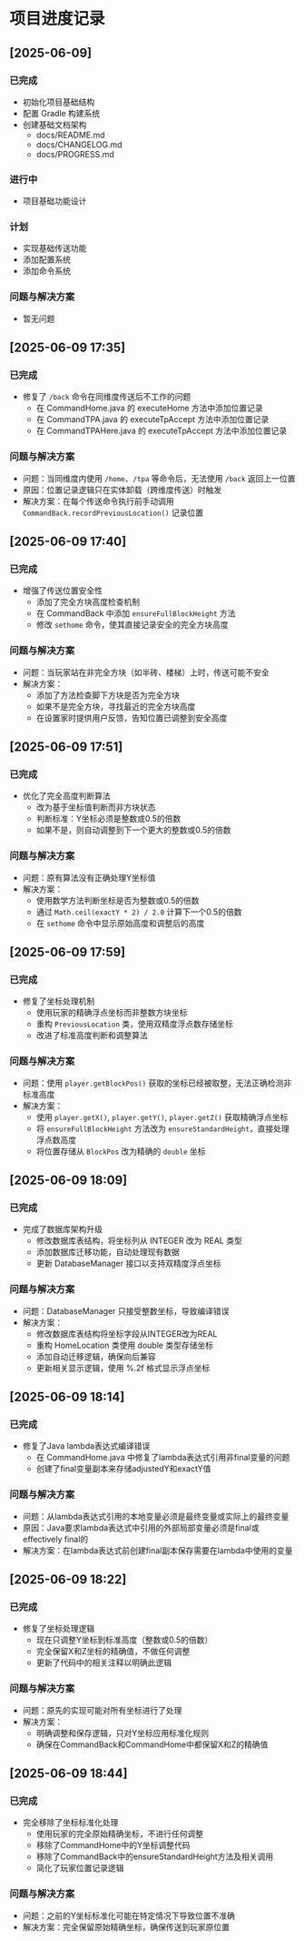 # 项目进度记录

## [2025-06-09]

### 已完成
- 初始化项目基础结构
- 配置 Gradle 构建系统
- 创建基础文档架构
  - docs/README.md
  - docs/CHANGELOG.md
  - docs/PROGRESS.md

### 进行中
- 项目基础功能设计

### 计划
- 实现基础传送功能
- 添加配置系统
- 添加命令系统

### 问题与解决方案
- 暂无问题 

## [2025-06-09 17:35]

### 已完成
- 修复了 `/back` 命令在同维度传送后不工作的问题
  - 在 CommandHome.java 的 executeHome 方法中添加位置记录
  - 在 CommandTPA.java 的 executeTpAccept 方法中添加位置记录
  - 在 CommandTPAHere.java 的 executeTpAccept 方法中添加位置记录

### 问题与解决方案
- 问题：当同维度内使用 `/home`、`/tpa` 等命令后，无法使用 `/back` 返回上一位置
- 原因：位置记录逻辑只在实体卸载（跨维度传送）时触发
- 解决方案：在每个传送命令执行前手动调用 `CommandBack.recordPreviousLocation()` 记录位置

## [2025-06-09 17:40]

### 已完成
- 增强了传送位置安全性
  - 添加了完全方块高度检查机制
  - 在 CommandBack 中添加 `ensureFullBlockHeight` 方法
  - 修改 `sethome` 命令，使其直接记录安全的完全方块高度

### 问题与解决方案
- 问题：当玩家站在非完全方块（如半砖、楼梯）上时，传送可能不安全
- 解决方案：
  - 添加了方法检查脚下方块是否为完全方块
  - 如果不是完全方块，寻找最近的完全方块高度
  - 在设置家时提供用户反馈，告知位置已调整到安全高度

## [2025-06-09 17:51]

### 已完成
- 优化了完全高度判断算法
  - 改为基于坐标值判断而非方块状态
  - 判断标准：Y坐标必须是整数或0.5的倍数
  - 如果不是，则自动调整到下一个更大的整数或0.5的倍数

### 问题与解决方案
- 问题：原有算法没有正确处理Y坐标值
- 解决方案：
  - 使用数学方法判断坐标是否为整数或0.5的倍数
  - 通过 `Math.ceil(exactY * 2) / 2.0` 计算下一个0.5的倍数
  - 在 `sethome` 命令中显示原始高度和调整后的高度

## [2025-06-09 17:59]

### 已完成
- 修复了坐标处理机制
  - 使用玩家的精确浮点坐标而非整数方块坐标
  - 重构 `PreviousLocation` 类，使用双精度浮点数存储坐标
  - 改进了标准高度判断和调整算法

### 问题与解决方案
- 问题：使用 `player.getBlockPos()` 获取的坐标已经被取整，无法正确检测非标准高度
- 解决方案：
  - 使用 `player.getX()`, `player.getY()`, `player.getZ()` 获取精确浮点坐标
  - 将 `ensureFullBlockHeight` 方法改为 `ensureStandardHeight`，直接处理浮点数高度
  - 将位置存储从 `BlockPos` 改为精确的 `double` 坐标

## [2025-06-09 18:09]

### 已完成
- 完成了数据库架构升级
  - 修改数据库表结构，将坐标列从 INTEGER 改为 REAL 类型
  - 添加数据库迁移功能，自动处理现有数据
  - 更新 DatabaseManager 接口以支持双精度浮点坐标

### 问题与解决方案
- 问题：DatabaseManager 只接受整数坐标，导致编译错误
- 解决方案：
  - 修改数据库表结构将坐标字段从INTEGER改为REAL
  - 重构 HomeLocation 类使用 double 类型存储坐标
  - 添加自动迁移逻辑，确保向后兼容
  - 更新相关显示逻辑，使用 %.2f 格式显示浮点坐标 

## [2025-06-09 18:14]

### 已完成
- 修复了Java lambda表达式编译错误
  - 在 CommandHome.java 中修复了lambda表达式引用非final变量的问题
  - 创建了final变量副本来存储adjustedY和exactY值

### 问题与解决方案
- 问题：从lambda表达式引用的本地变量必须是最终变量或实际上的最终变量
- 原因：Java要求lambda表达式中引用的外部局部变量必须是final或effectively final的
- 解决方案：在lambda表达式前创建final副本保存需要在lambda中使用的变量 

## [2025-06-09 18:22]

### 已完成
- 修复了坐标处理逻辑
  - 现在只调整Y坐标到标准高度（整数或0.5的倍数）
  - 完全保留X和Z坐标的精确值，不做任何调整
  - 更新了代码中的相关注释以明确此逻辑

### 问题与解决方案
- 问题：原先的实现可能对所有坐标进行了处理
- 解决方案：
  - 明确调整和保存逻辑，只对Y坐标应用标准化规则
  - 确保在CommandBack和CommandHome中都保留X和Z的精确值 

## [2025-06-09 18:44]

### 已完成
- 完全移除了坐标标准化处理
  - 使用玩家的完全原始精确坐标，不进行任何调整
  - 移除了CommandHome中的Y坐标调整代码
  - 移除了CommandBack中的ensureStandardHeight方法及相关调用
  - 简化了玩家位置记录逻辑

### 问题与解决方案
- 问题：之前的Y坐标标准化可能在特定情况下导致位置不准确
- 解决方案：完全保留原始精确坐标，确保传送到玩家原位置 